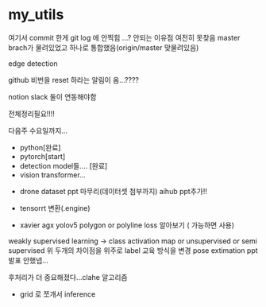 # my_utils

여기서 commit 한게 git log 에 안찍힘
...? 안되는 이유점
여전히 못찾음
master brach가 물려있었고 하나로 통합했음(origin/master 맞물려있음)

edge detection

github 비번을 reset 하라는 알림이 옴...????

notion slack 둘이 연동해야함

전체정리필요!!!! 

다음주 수요일까지...
- python[완료]
- pytorch[start]
- detection model들.... [완료]
- vision transformer...


+ drone dataset 
ppt 마무리(데이터셋 첨부까지)
aihub ppt추가!!

+ tensorrt 변환(.engine) 
+ xavier agx
yolov5
polygon or polyline 
loss 알아보기 ( 가능하면 사용)

weakly supervised learning -> class activation map
or unsupervised 
or semi supervised
위 두개의 차이점을 위주로
label 교육 방식을 변경
pose extimation
ppt 발표
안했넵...

후처리가 더 중요해졌다...clahe 알고리즘
+ grid 로 쪼개서 inference
